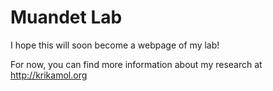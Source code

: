 # Muandet Lab

I hope this will soon become a webpage of my lab!

For now, you can find more information about my research at http://krikamol.org
